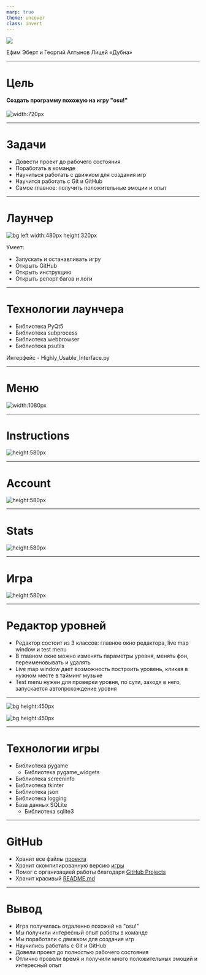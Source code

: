 ```yaml
---
marp: true
theme: uncover
class: invert
---
```


<!--_backgroundColor: black-->

![](https://media.discordapp.net/attachments/1048307606059487304/1061740974595907756/zxc_icon_v2.png)

Ефим Эберт и Георгий Алтынов
Лицей «Дубна»

---

# Цель

#### Создать программу похожую на игру "osu!"

![width:720px](https://media.discordapp.net/attachments/1048307606059487304/1066061959352561714/image.png)

---

# Задачи

* Довести проект до рабочего состояния
* Поработать в команде
* Научиться работать с движком для создания игр
* Научится работать с Git и GitHub
* Самое главное: получить положительные эмоции и опыт

---

# Лаунчер

![bg left width:480px height:320px](https://media.discordapp.net/attachments/1048307606059487304/1061359711275991100/image.png)

Умеет:

* Запускать и останавливать игру
* Открыть GitHub
* Открыть инструкцию
* Открыть репорт багов и логи

---

# Технологии лаунчера

* Библиотека PyQt5
* Библиотека subprocess
* Библиотека webbrowser
* Библиотека psutils

Интерфейс - Highly\_Usable\_Interface.py

---

# Меню

![width:1080px](https://media.discordapp.net/attachments/1048307606059487304/1061742912565682196/image_2.png)

---

# Instructions

![height:580px](https://media.discordapp.net/attachments/1048307606059487304/1062727116115935312/image.png)

---

# Account

![height:580px](https://media.discordapp.net/attachments/1048307606059487304/1061360799693684736/image.png)

---

# Stats

![height:580px](https://media.discordapp.net/attachments/1048307606059487304/1061360854685208598/image.png)

---

# Игра

![height:580px](https://media.discordapp.net/attachments/1048307606059487304/1066078449334227044/ezgif.com-gif-maker_1.gif)

---

# Редактор уровней

* Редактор состоит из 3 классов: главное окно редактора, live map window и test menu
* В главном окне можно изменять параметры уровня, менять фон, переименовывать и удалять
* Live map window дает возможность построить уровень, кликая в нужном месте в тайминг музыке
* Test menu нужен для проверки уровня, по сути, заходя в него, запускается автопрохождение уровня

---

![bg height:450px](https://media.discordapp.net/attachments/1048307606059487304/1064578869681737779/image.png)

![bg height:450px](https://media.discordapp.net/attachments/1048307606059487304/1064578945481183262/image.png)

---

# Технологии игры

* Библиотека pygame
  * Библиотека pygame_widgets
* Библиотека screeninfo
* Библиотека tkinter
* Библиотека json
* Библиотека logging
* База данных SQLite
  * Библиотека sqlite3

---

# GitHub

* Хранит все файлы [проекта](https://github.com/EfimkaFeeD/pygameProject)
* Хранит скомпилированную версию [игры](https://github.com/EfimkaFeeD/pygameProject/releases)
* Помог с организацией работы благодаря [GitHub Projects](https://github.com/users/EfimkaFeeD/projects/2)
* Хранит красивый [README.md](https://github.com/EfimkaFeeD/pygameProject/blob/main/README.md)

---

<!--_backgroundColor: black-->

# Вывод

* Игра получилась отдаленно похожей на "osu!"
* Мы получили интересный опыт работы в команде
* Мы поработали с движком для создания игр
* Научились работать с Git и GitHub
* Довели проект до полностью рабочего состояния
* Отлично провели время и получили много положительных эмоций и интересный опыт
